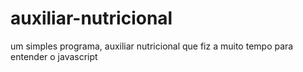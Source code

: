 # auxiliar-nutricional
um simples programa, auxiliar nutricional que fiz a muito tempo para entender o javascript
